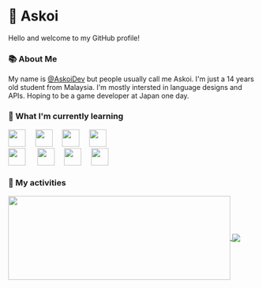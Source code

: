 # 👋 Askoi
Hello and welcome to my GitHub profile!

### 📚 About Me
My name is [@AskoiDev](https://github.com/AskoiDev/ 'AskoiDev') but people usually call me Askoi. I'm just a 14 years old student from Malaysia. I'm mostly intersted in language designs and APIs. Hoping to be a game developer at Japan one day.

### 🧠 What I'm currently learning
<img src="https://cdn.jsdelivr.net/gh/devicons/devicon@latest/icons/javascript/javascript-original.svg" width="35px">&nbsp;&nbsp;&nbsp;&nbsp;
<img src="https://cdn.jsdelivr.net/gh/devicons/devicon@latest/icons/html5/html5-plain.svg" width="35px">&nbsp;&nbsp;&nbsp;&nbsp;
<img src="https://cdn.jsdelivr.net/gh/devicons/devicon@latest/icons/css3/css3-plain.svg" width="35px">&nbsp;&nbsp;&nbsp;&nbsp;
<img src="https://cdn.jsdelivr.net/gh/devicons/devicon@latest/icons/python/python-original.svg" width="35px">&nbsp;&nbsp;&nbsp;&nbsp;\
<img src="https://cdn.jsdelivr.net/gh/devicons/devicon@latest/icons/nodejs/nodejs-original.svg" width="35px">&nbsp;&nbsp;&nbsp;&nbsp;&nbsp;
<img src="https://cdn.jsdelivr.net/gh/devicons/devicon@latest/icons/cplusplus/cplusplus-original.svg" width="35px">&nbsp;&nbsp;&nbsp;&nbsp;
<img src="https://cdn.jsdelivr.net/gh/devicons/devicon@latest/icons/rust/rust-plain.svg" width="35px">&nbsp;&nbsp;&nbsp;&nbsp;
<img src="https://cdn.jsdelivr.net/gh/devicons/devicon@latest/icons/typescript/typescript-plain.svg" width="35px">&nbsp;&nbsp;&nbsp;&nbsp;

### 🏁 My activities
<a href="https://github.com/ChizoDev/">
  <img width=450 height=170 align="center" src="https://github-readme-stats.vercel.app/api?username=AskoiDev&theme=dark&show_icons=true&bg_color=0D1117&hide_border=true" />
</a>
<a href="https://github.com/ChizoDev/">
  <img align="center" src="https://github-readme-stats.vercel.app/api/top-langs/?username=AskoiDev&theme=dark&layout=compact&bg_color=0D1117&hide_border=true" />
</a>
